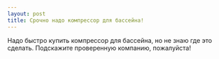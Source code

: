 ```yaml
---
layout: post 
title: Срочно надо компрессор для бассейна! 
--- 
```

Надо быстро купить компрессор для бассейна, но не знаю где это сделать. Подскажите проверенную компанию, пожалуйста!